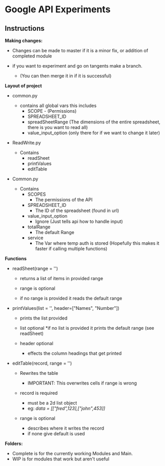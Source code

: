 # Google API Experiments

## Instructions

**Making changes:**
* Changes can be made to master if it is a minor fix, or addition of completed module

* if you want to experiment and go on tangents make a branch. 
  * (You can then merge it in if it is successful)

**Layout of project**
* common.py 
  * contains all global vars this includes
    * SCOPE - (Permissions)
    * SPREADSHEET_ID
    * spreadSheetRange (The dimensions of the entire spreadsheet, there is you want to read all)
    * value_input_option (only there for if we want to change it later)
    
* ReadWrite.py
  * Contains
    * readSheet
    * printValues
    * editTable
* Common.py
  * Contains
    * SCOPES
      * The permissions of the API
    * SPREADSHEET_ID
      * The ID of the spreadsheet (found in url)
    * value_input_option
      * Ignore (Just tells api how to handle input)
    * totalRange
    	* The default Range
    * service
      * The Var where temp auth is stored (Hopefully this makes it faster if calling multiple functions)

**Functions**
* readSheet(range = '')
	
	* returns a list of items in provided range
	
	* range is optional
	* if no range is provided it reads the default range

* printValues(list = '', header=["Names", "Number"])

	* prints the list provided
	
	* list optional
	  *if no list is provided it prints the default range (see readSheet)

	* header optional
	  * effects the column headings that get printed

* editTable(record, range = '')

	* Rewrites the table
	  * IMPORTANT: This overwrites cells if range is wrong

	* record is required
	  * must be a 2d list object
	  * eg: *data = [["fred",123],["john",453]]*

	* range is optional
	  * describes where it writes the record
	  * if none give default is used

**Folders:**
* Complete is for the currently working Modules and Main.
* WIP is for modules that work but aren't useful
